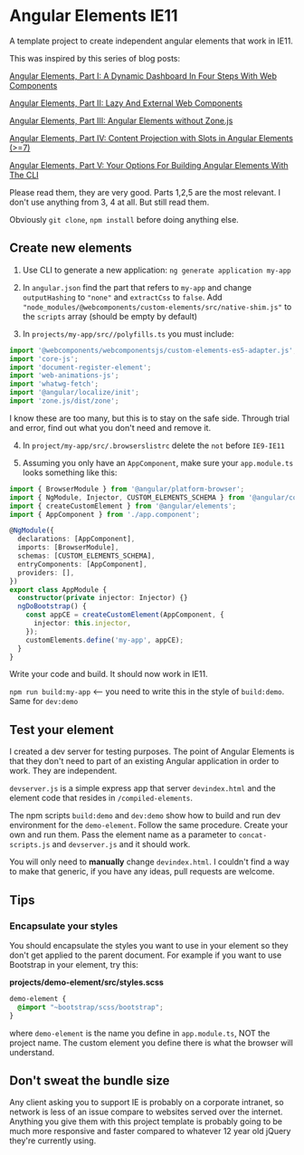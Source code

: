 # Angular Elements IE11

A template project to create independent angular elements that work in IE11.

This was inspired by this series of blog posts:

[Angular Elements, Part I: A Dynamic Dashboard In Four Steps With Web Components](https://www.angulararchitects.io/aktuelles/angular-elements-part-i/)

[Angular Elements, Part II: Lazy And External Web Components](https://www.angulararchitects.io/aktuelles/angular-elements-part-ii/)

[Angular Elements, Part III: Angular Elements without Zone.js](https://www.angulararchitects.io/aktuelles/angular-elements-part-iii/)

[Angular Elements, Part IV: Content Projection with Slots in Angular Elements (>=7)](https://www.angulararchitects.io/aktuelles/content-projection-with-slots-in-angular-elements-7/)

[Angular Elements, Part V: Your Options For Building Angular Elements With The CLI](https://www.angulararchitects.io/aktuelles/your-options-for-building-angular-elements/)


Please read them, they are very good. Parts 1,2,5 are the most relevant. I don't use anything from 3, 4 at all. But still read them.

Obviously `git clone`, `npm install` before doing anything else.

## Create new elements

1. Use CLI to generate a new application: `ng generate application my-app`

2. In `angular.json` find the part that refers to `my-app` and change `outputHashing` to `"none"` and `extractCss` to `false`. Add `"node_modules/@webcomponents/custom-elements/src/native-shim.js"` to the `scripts` array (should be empty by default)

3. In `projects/my-app/src//polyfills.ts` you must include:

```typescript
import '@webcomponents/webcomponentsjs/custom-elements-es5-adapter.js';
import 'core-js';
import 'document-register-element';
import 'web-animations-js';
import 'whatwg-fetch';
import '@angular/localize/init';
import 'zone.js/dist/zone';
```

I know these are too many, but this is to stay on the safe side. Through trial and error, find out what you don't need and remove it.

4. In `project/my-app/src/.browserslistrc` delete the `not` before `IE9-IE11`

5. Assuming you only have an `AppComponent`, make sure your `app.module.ts` looks something like this:

```typescript
import { BrowserModule } from '@angular/platform-browser';
import { NgModule, Injector, CUSTOM_ELEMENTS_SCHEMA } from '@angular/core';
import { createCustomElement } from '@angular/elements';
import { AppComponent } from './app.component';

@NgModule({
  declarations: [AppComponent],
  imports: [BrowserModule],
  schemas: [CUSTOM_ELEMENTS_SCHEMA],
  entryComponents: [AppComponent],
  providers: [],
})
export class AppModule {
  constructor(private injector: Injector) {}
  ngDoBootstrap() {
    const appCE = createCustomElement(AppComponent, {
      injector: this.injector,
    });
    customElements.define('my-app', appCE);
  }
}
```

Write your code and build. It should now work in IE11.

`npm run build:my-app` <-- you need to write this in the style of `build:demo`. Same for `dev:demo`

## Test your element

I created a dev server for testing purposes. The point of Angular Elements is that they don't need to part of an existing Angular application in order to work. They are independent.

`devserver.js` is a simple express app that server `devindex.html` and the element code that resides in `/compiled-elements`. 

The npm scripts `build:demo` and `dev:demo` show how to build and run dev environment for the `demo-element`. Follow the same procedure. Create your own and run them. Pass the element name as a parameter to `concat-scripts.js` and `devserver.js` and it should work.

You will only need to **manually** change `devindex.html`. I couldn't find a way to make that generic, if you have any ideas, pull requests are welcome.

## Tips

### Encapsulate your styles

You should encapsulate the styles you want to use in your element so they don't get applied to the parent document. For example if you want to use Bootstrap in your element, try this:

**projects/demo-element/src/styles.scss**

```scss
demo-element {
  @import "~bootstrap/scss/bootstrap";
}
```

where `demo-element` is the name you define in `app.module.ts`, NOT the project name. The custom element you define there is what the browser will understand.

## Don't sweat the bundle size

Any client asking you to support IE is probably on a corporate intranet, so network is less of an issue compare to websites served over the internet. Anything you give them with this project template is probably going to be much more responsive and faster compared to whatever 12 year old jQuery they're currently using.
